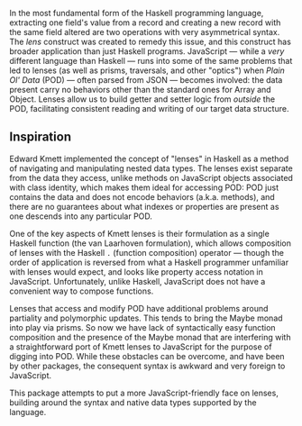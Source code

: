 
In the most fundamental form of the Haskell programming language, extracting one field's value from a record and creating a new record with the same field altered are two operations with very asymmetrical syntax.  The *lens* construct was created to remedy this issue, and this construct has broader application than just Haskell programs.  JavaScript — while a *very* different language than Haskell — runs into some of the same problems that led to lenses (as well as prisms, traversals, and other "optics") when *Plain Ol' Data* (POD) — often parsed from JSON — becomes involved: the data present carry no behaviors other than the standard ones for Array and Object.  Lenses allow us to build getter and setter logic from *outside* the POD, facilitating consistent reading and writing of our target data structure.

## Inspiration

Edward Kmett implemented the concept of "lenses" in Haskell as a method of navigating and manipulating nested data types.  The lenses exist separate from the data they access, unlike methods on JavaScript objects associated with class identity, which makes them ideal for accessing POD: POD just contains the data and does not encode behaviors (a.k.a. methods), and there are no guarantees about what indexes or properties are present as one descends into any particular POD.

One of the key aspects of Kmett lenses is their formulation as a single Haskell function (the van Laarhoven formulation), which allows composition of lenses with the Haskell `.` (function composition) operator — though the order of application is reversed from what a Haskell programmer unfamiliar with lenses would expect, and looks like property access notation in JavaScript.  Unfortunately, unlike Haskell, JavaScript does not have a convenient way to compose functions.

Lenses that access and modify POD have additional problems around partiality and polymorphic updates.  This tends to bring the Maybe monad into play via prisms.  So now we have lack of syntactically easy function composition and the presence of the Maybe monad that are interfering with a straightforward port of Kmett lenses to JavaScript for the purpose of digging into POD.  While these obstacles can be overcome, and have been by other packages, the consequent syntax is awkward and very foreign to JavaScript.

This package attempts to put a more JavaScript-friendly face on lenses, building around the syntax and native data types supported by the language.
